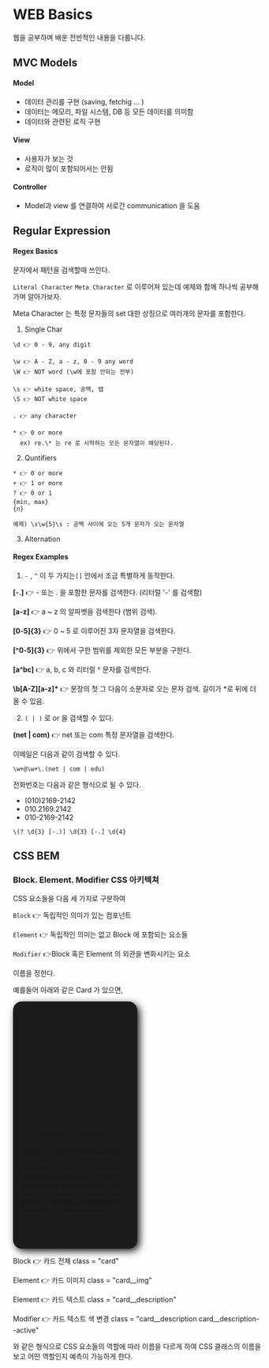 # WEB Basics

웹을 공부하며 배운 전반적인 내용을 다룹니다.

## MVC Models

#### Model

- 데이터 관리를 구현 (saving, fetchig ... )
- 데이터는 메모리, 파일 시스템, DB 등 모든 데이터를 의미함
- 데이터와 관련된 로직 구현

#### View

- 사용자가 보는 것
- 로직이 많이 포함되어서는 안됨

#### Controller

- Model과 view 를 연결하여 서로간 communication 을 도움

## Regular Expression

#### Regex Basics

문자에서 패턴을 검색할때 쓰인다.

`Literal Character` `Meta Character` 로 이루어져 있는데 예제와 함께 하나씩 공부해가며 알아가보자.

Meta Character 는 특정 문자들의 set 대한 상징으로 여러개의 문자를 포함한다.

1. Single Char

```
\d 👉 0 - 9, any digit

\w 👉 A - Z, a - z, 0 - 9 any word
\W 👉 NOT word (\w에 포함 안되는 전부)

\s 👉 white space, 공백, 탭
\S 👉 NOT white space

. 👉 any character

* 👉 0 or more
  ex) re.\* 는 re 로 시작하는 모든 문자열이 해당된다.
```

2. Quntifiers

```
* 👉 0 or more
+ 👉 1 or more
? 👉 0 or 1
{min, max}
{n}

예제) \s\w{5}\s : 공백 사이에 오는 5개 문자가 오는 문자열
```

3. Alternation

#### Regex Examples

1. `-` , `^` 이 두 가지는`[]` 안에서 조금 특별하게 동작한다.

**[-.]** 👉 - 또는 . 을 포함한 문자를 검색한다. (리터럴 '-' 를 검색함)

**[a-z]** 👉 a ~ z 의 알파벳을 검색한다 (범위 검색).

**[0-5]{3}** 👉 0 ~ 5 로 이루어진 3자 문자열을 검색한다.

**[^0-5]{3}** 👉 위에서 구한 범위를 제외한 모든 부분을 구한다.

**[a^bc]** 👉 a, b, c 와 리터럴 ^ 문자를 검색한다.

**\b[A-Z][a-z]\*** 👉 문장의 첫 그 다음이 소문자로 오는 문자 검색. 길이가 \*로 뒤에 더 올 수 있음.

2. `( | )` 로 or 을 검색할 수 있다.

**(net | com)** 👉 net 또는 com 특정 문자열을 검색한다.

이메일은 다음과 같이 검색할 수 있다.

```regex
\w+@\w+\.(net | com | edu)
```

전화번호는 다음과 같은 형식으로 될 수 있다.

- (010)2169-2142
- 010.2169.2142
- 010-2169-2142

```regex
\(? \d{3} [-.)] \d{3} [-.] \d{4}
```

## CSS BEM

### Block. Element. Modifier CSS 아키텍쳐

CSS 요소들을 다음 세 가지로 구분하여

`Block` 👉 독립적인 의미가 있는 컴포넌트

`Element` 👉 독립적인 의미는 없고 Block 에 포함되는 요소들

`Modifier` 👉Block 혹은 Element 의 외관을 변화시키는 요소

이름을 정한다.

예를들어 아래와 같은 Card 가 있으면,

<div class = "card">
    <div class = "card__img"> </div>
    <div class = "card__description">
        <h2>captain teemo 👾</h2>
        <p>Lorem Ipsum is simply dummy text of the printing and typesetting industry. Lorem Ipsum has been the industry's standard dummy text ever since the 1500s, when an unknown printer took a galley of type and scrambled it to make a type specimen book. </p>
    </div>
</div>

Block 👉 카드 전체 class = "card"

Element 👉 카드 이미지 class = "card\_\_img"

Element 👉 카드 텍스트 class = "card\_\_description"

Modifier 👉 카드 텍스트 색 변경 class = "card\_\_description card\_\_description--active"

와 같은 형식으로 CSS 요소들의 역할에 따라 이름을 다르게 하여 CSS 클래스의 이름을 보고 어떤 역할인지 예측이 가능하게 한다.

<style>

.card {
    display : grid;
    grid-template-columns : 100%;
    grid-template-rows : 210px 210px 80px;
    grid-template-areas : "image" "text";
    width: 50%;
    border-radius : 18px;
    background: #1b1b1b;
    box-shadow: 5px 5px 15px rgba(0, 0, 0, 0.9);
    align-items: center;
    text-align: center;
}
.card__img {
    grid-area : image;
    background: url("cardimg.png");
    width: 100%;
    height: 100%;
    border-radius: 18px;
    background-size: cover;
}
.card__description {
    grid-area : text;
    margin-top : 15%;
    padding: 5%;
}
</style>
